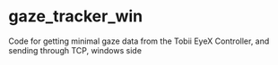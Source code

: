 gaze_tracker_win
================

Code for getting minimal gaze data from the Tobii EyeX Controller, and sending through TCP, windows side
